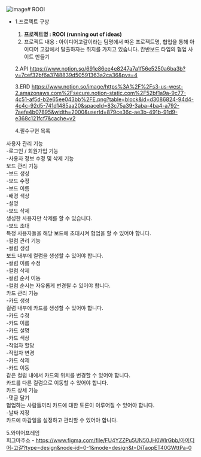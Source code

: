 ![image](https://github.com/Sehun2304/ROOI/assets/131871197/c4dc89d9-c390-4d67-ac10-757501c95475)# ROOI

- 1.프로젝트 구상
    1. **프로젝트명 :  ROOI (running out of ideas)**
    2. 프로젝트 내용 : 아이디어고갈이라는 팀명에서 따온 프로젝트명, 협업을 통해 아이디어 고갈에서 탈출하자는 취지를 가지고 있습니다. 칸반보드 타입의 협업 사이트 만들기


 
  2.API
  https://www.notion.so/691e86ee4e8247a7a1f56e5250a6ba3b?v=7cef32bf6a3748839d50591363a2ca36&pvs=4





  3.ERD
  https://www.notion.so/image/https%3A%2F%2Fs3-us-west-2.amazonaws.com%2Fsecure.notion-static.com%2F52bf1a9a-9c77-4c51-af5d-b2e65ee043bb%2FE.png?table=block&id=d3086824-94d4-4c4c-92d5-741d1485aa20&spaceId=83c75a39-3aba-4ba4-a792-7aefe4b07895&width=2000&userId=879ce36c-ae3b-491b-91d9-e368c121fcf7&cache=v2



  4.필수구현 목록

사용자 관리 기능  
-로그인 / 회원가입 기능  
-사용자 정보 수정 및 삭제 기능  
보드 관리 기능  
-보드 생성  
-보드 수정  
-보드 이름  
-배경 색상  
-설명  
-보드 삭제  
생성한 사용자만 삭제를 할 수 있습니다.  
-보드 초대  
특정 사용자들을 해당 보드에 초대시켜 협업을 할 수 있어야 합니다.  
-컬럼 관리 기능  
-컬럼 생성  
보드 내부에 컬럼을 생성할 수 있어야 합니다.  
-컬럼 이름 수정  
-컬럼 삭제  
-컬럼 순서 이동  
-컬럼 순서는 자유롭게 변경될 수 있어야 합니다.  
카드 관리 기능  
-카드 생성  
컬럼 내부에 카드를 생성할 수 있어야 합니다.  
-카드 수정  
-카드 이름  
-카드 설명  
-카드 색상  
-작업자 할당  
-작업자 변경  
-카드 삭제  
-카드 이동  
같은 컬럼 내에서 카드의 위치를 변경할 수 있어야 합니다.  
카드를 다른 컬럼으로 이동할 수 있어야 합니다.  
카드 상세 기능  
-댓글 달기  
협업하는 사람들끼리 카드에 대한 토론이 이루어질 수 있어야 합니다.  
-날짜 지정  
카드에 마감일을 설정하고 관리할 수 있어야 합니다.  

5.와이어프레임  
피그마주소 - https://www.figma.com/file/FU4YZZPu5UN50JH0WIrGbb/아이디어-고갈?type=design&node-id=0-1&mode=design&t=DiTaopET40GWttPa-0  
